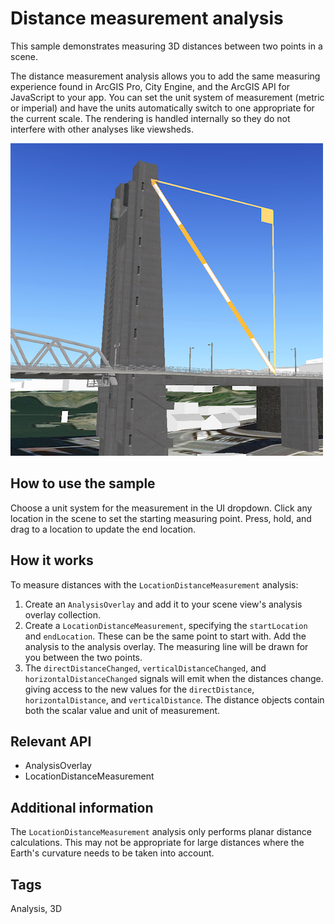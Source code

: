 # Distance measurement analysis

This sample demonstrates measuring 3D distances between two points in a scene.

The distance measurement analysis allows you to add the same measuring experience found in ArcGIS Pro, City Engine, and the ArcGIS API for JavaScript to your app. You can set the unit system of measurement (metric or imperial) and have the units automatically switch to one appropriate for the current scale. The rendering is handled internally so they do not interfere with other analyses like viewsheds.

![](screenshot.png)

## How to use the sample
Choose a unit system for the measurement in the UI dropdown. Click any location in the scene to set the starting measuring point. Press, hold, and drag to a location to update the end location.

## How it works
To measure distances with the `LocationDistanceMeasurement` analysis:
1. Create an `AnalysisOverlay` and add it to your scene view's analysis overlay collection.
2. Create a `LocationDistanceMeasurement`, specifying the `startLocation` and `endLocation`. These can be the same point to start with. Add the analysis to the analysis overlay. The measuring line will be drawn for you between the two points.
3. The `directDistanceChanged`, `verticalDistanceChanged`, and `horizontalDistanceChanged` signals will emit when the distances change. giving access to the new values for the `directDistance`, `horizontalDistance`, and `verticalDistance`. The distance objects contain both the scalar value and unit of measurement.

## Relevant API
- AnalysisOverlay
- LocationDistanceMeasurement

## Additional information
The `LocationDistanceMeasurement` analysis only performs planar distance calculations. This may not be appropriate for large distances where the Earth's curvature needs to be taken into account.

## Tags
Analysis, 3D

